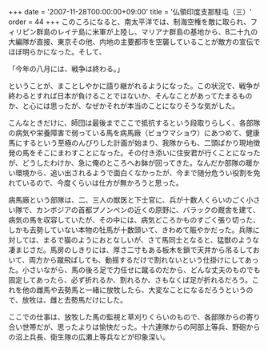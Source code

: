 +++
date = '2007-11-28T00:00:00+09:00'
title = '仏領印度支那駐屯（三）'
order = 44
+++
このころになると、南太平洋では、制海空権を敵に取られ、フィリピン群島のレイテ島に米軍が上陸し、マリアナ群島の基地から、B二十九の大編隊が直接、東京その他、内地の主要都市を空襲していることが敵方の宣伝でほぼ明らかになった。そして、

「今年の八月には、戦争は終わる。」

ということが、まことしやかに語り継がれるようになった。この状況で、戦争が終わるとすれば日本が負けることではないか、そんなことがあってたまるものか、と心には思ったが、なぜかそれが本当のことになりそうな気がした。

こんなときだけに、師団は最後までここで抵抗するという段取りらしく、各部隊の病気や栄養障害で弱っている馬を病馬廠（ビョウマショウ）にあつめて、健康馬にするという至極のんびりした計画が始まり、我隊からも、二頭ばかり現地徴発の馬をそこにまわすことになった。その付き添いに住安君が行くことになったが、どうしたわけか、急に俺のところへお鉢が回ってきた。なんだか部隊の暖かい環境から、追い出されるようで面白くなかったが、今まで随分危うい役割を免れているので、今度くらいは仕方が無かろうと思った。

病馬廠という部隊は、二、三人の獣医と下士官に、兵が十数人くらいのごく小さい隊で、カンボジアの首都プノンペンの近くの原野に、バラックの厩舎を建て、病気の馬を収容していたが、その中には、病気どころかものすごく張り切った、しかも去勢していない本物の牡馬が十数頭いて、きわめて賑やかだった。兵隊に対しては、まるで猫のようにおとなしいが、さて馬同士となると、猛獣のような凄まじさだ。馬房のしきりには、厚さ二寸もある板木を鎖で天井から吊るしておいて、両方から蹴飛ばしても、動揺するだけで割れないという仕掛けにしてあった。小さいながら、馬の後ろ足で力任せに蹴るのだから、どんな丈夫のものでも固定してあったら、必ず折れるか、割れるか、さもなくば足が折れるだろう。これを他の雌馬や去勢馬と一緒に放牧したら、大変なことになるだろうというので、放牧は、雌と去勢馬だけにした。

ここでの仕事は、放牧した馬の監視と草刈りくらいのもので、各部隊からの寄り合い世帯だが、思ったよりは愉快だった。十六連隊からの阿部上等兵、野砲からの沼上兵長、衛生隊の広瀬上等兵などが印象深い。
